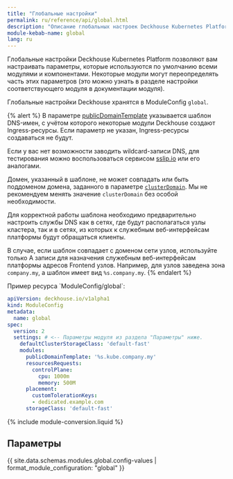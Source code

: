 ```yaml
---
title: "Глобальные настройки"
permalink: ru/reference/api/global.html
description: "Описание глобальных настроек Deckhouse Kubernetes Platform"
module-kebab-name: global
lang: ru
---
```


Глобальные настройки Deckhouse Kubernetes Platform позволяют вам настраивать параметры, которые используются по умолчанию всеми модулями и компонентами. Некоторые модули могут переопределять часть этих параметров (это можно узнать в разделе настройки соответствующего модуля в документации модуля).

Глобальные настройки Deckhouse хранятся в ModuleConfig `global`.

{% alert %}
В параметре [publicDomainTemplate](#parameters-modules-publicdomaintemplate) указывается шаблон DNS-имен, с учётом которого некоторые модули Deckhouse создают Ingress-ресурсы. Если параметр не указан, Ingress-ресурсы создаваться не будут.

Если у вас нет возможности заводить wildcard-записи DNS, для тестирования можно воспользоваться сервисом [sslip.io](https://sslip.io) или его аналогами.

Домен, указанный в шаблоне, не может совпадать или быть поддоменом домена, заданного в параметре [`clusterDomain`](/products/kubernetes-platform/documentation/v1/reference/api/cr.html#clusterconfiguration-clusterdomain). Мы не рекомендуем менять значение `clusterDomain` без особой необходимости.

Для корректной работы шаблона необходимо предварительно настроить службы DNS как в сетях, где будут располагаться узлы кластера, так и в сетях, из которых к служебным веб-интерфейсам платформы будут обращаться клиенты.

В случае, если шаблон совпадает с доменом сети узлов, используйте только А записи для назначения служебным веб-интерфейсам платформы адресов Frontend узлов. Например, для узлов заведена зона `company.my`, а шаблон имеет вид `%s.company.my`.
{% endalert %}

<div>
Пример ресурса `ModuleConfig/global`:

```yaml
apiVersion: deckhouse.io/v1alpha1
kind: ModuleConfig
metadata:
  name: global
spec:
  version: 2
  settings: # <-- Параметры модуля из раздела "Параметры" ниже.
    defaultClusterStorageClass: 'default-fast'
    modules:
      publicDomainTemplate: '%s.kube.company.my'
      resourcesRequests:
        controlPlane:
          cpu: 1000m
          memory: 500M
      placement:
        customTolerationKeys:
        - dedicated.example.com
      storageClass: 'default-fast'
```

{% include module-conversion.liquid %}

## Параметры

{{ site.data.schemas.modules.global.config-values | format_module_configuration: "global" }}
